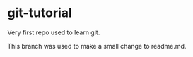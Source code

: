 # git-tutorial
Very first repo used to learn git.

This branch was used to make a small change to readme.md.

